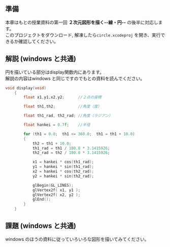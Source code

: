 ## 準備
本章はもとの授業資料の第一回 **２次元図形を描く--線・円--** の後半に対応します。<br>
このプロジェクトをダウンロード, 解凍したら`circle.xcodeproj` を開き、実行できるか確認してください。


## 解説 (windows と共通)
円を描いている部分はdisplay関数内にあります。<br>
解説の内容はwindows と同じですのでもとの資料を読んでください。
```cpp
void display(void)
    {
        float x1,y1,x2,y2;      //２点の座標

        float th1,th2;          //角度（度）

        float th1_rad, th2_rad; //角度（ラジアン）

        float hankei = 0.7f;    //半径

        for (th1 = 0.0;  th1 <= 360.0;  th1 = th1 + 10.0)
        {           
            th2 = th1 + 10.0;
            th1_rad = th1 / 180.0 * 3.1415926;  
            th2_rad = th2 / 180.0 * 3.1415926; 

            x1 = hankei * cos(th1_rad);
            y1 = hankei * sin(th1_rad);
            x2 = hankei * cos(th2_rad);
            y2 = hankei * sin(th2_rad);

            glBegin(GL_LINES);          
            glVertex2f( x1, y1 );      
            glVertex2f( x2, y2 );
            glEnd();                         
        }
    }
```



## 課題 (windows と共通)
windows のほうの資料に従っていろいろな図形を描いてみてください。






